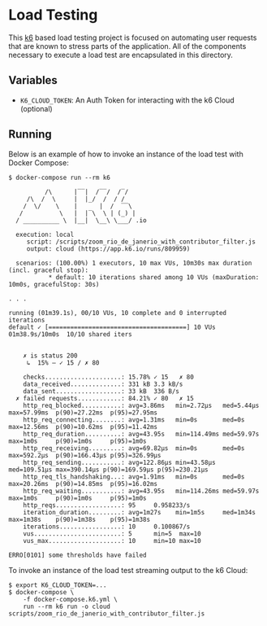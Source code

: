 # Load Testing

This [k6](https://k6.io/) based load testing project is focused on automating
user requests that are known to stress parts of the application. All of the
components necessary to execute a load test are encapsulated in this directory.

## Variables

- `K6_CLOUD_TOKEN`: An Auth Token for interacting with the k6 Cloud (optional)

## Running

Below is an example of how to invoke an instance of the load test with Docker
Compose:

```console
$ docker-compose run --rm k6

          /\      |‾‾|  /‾‾/  /‾/
     /\  /  \     |  |_/  /  / /
    /  \/    \    |      |  /  ‾‾\
   /          \   |  |‾\  \ | (_) |
  / __________ \  |__|  \__\ \___/ .io

  execution: local
     script: /scripts/zoom_rio_de_janerio_with_contributor_filter.js
     output: cloud (https://app.k6.io/runs/809959)

  scenarios: (100.00%) 1 executors, 10 max VUs, 10m30s max duration (incl. graceful stop):
           * default: 10 iterations shared among 10 VUs (maxDuration: 10m0s, gracefulStop: 30s)

. . .

running (01m39.1s), 00/10 VUs, 10 complete and 0 interrupted iterations
default ✓ [======================================] 10 VUs  01m38.9s/10m0s  10/10 shared iters


    ✗ is status 200
     ↳  15% — ✓ 15 / ✗ 80

    checks.....................: 15.78% ✓ 15   ✗ 80
    data_received..............: 331 kB 3.3 kB/s
    data_sent..................: 33 kB  336 B/s
  ✗ failed requests............: 84.21% ✓ 80   ✗ 15
    http_req_blocked...........: avg=3.86ms   min=2.72µs   med=5.44µs   max=57.99ms  p(90)=27.22ms  p(95)=27.95ms
    http_req_connecting........: avg=1.31ms   min=0s       med=0s       max=12.56ms  p(90)=10.62ms  p(95)=11.42ms
    http_req_duration..........: avg=43.95s   min=114.49ms med=59.97s   max=1m0s     p(90)=1m0s     p(95)=1m0s
    http_req_receiving.........: avg=69.82µs  min=0s       med=0s       max=592.2µs  p(90)=166.43µs p(95)=326.99µs
    http_req_sending...........: avg=122.86µs min=43.58µs  med=109.51µs max=390.14µs p(90)=169.59µs p(95)=230.21µs
    http_req_tls_handshaking...: avg=1.91ms   min=0s       med=0s       max=20.26ms  p(90)=14.85ms  p(95)=16.02ms
    http_req_waiting...........: avg=43.95s   min=114.26ms med=59.97s   max=1m0s     p(90)=1m0s     p(95)=1m0s
    http_reqs..................: 95     0.958233/s
    iteration_duration.........: avg=1m27s    min=1m5s     med=1m34s    max=1m38s    p(90)=1m38s    p(95)=1m38s
    iterations.................: 10     0.100867/s
    vus........................: 5      min=5  max=10
    vus_max....................: 10     min=10 max=10

ERRO[0101] some thresholds have failed
```

To invoke an instance of the load test streaming output to the k6 Cloud:

```console
$ export K6_CLOUD_TOKEN=...
$ docker-compose \
    -f docker-compose.k6.yml \
    run --rm k6 run -o cloud scripts/zoom_rio_de_janerio_with_contributor_filter.js
```
